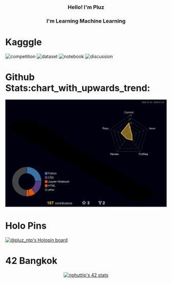 <h3 align="center">Hello! I'm Pluz</h3>
<h3 align="center" >I'm Learning Machine Learning  </h3>


<h1>Kagggle</h1>

![competition](https://road-to-kaggle-grandmaster.vercel.app/api/badges/pluz123/competition)
![dataset](https://road-to-kaggle-grandmaster.vercel.app/api/badges/pluz123/dataset)
![notebook](https://road-to-kaggle-grandmaster.vercel.app/api/badges/pluz123/notebook)
![discussion](https://road-to-kaggle-grandmaster.vercel.app/api/badges/pluz123/discussion)

<h1>Github Stats:chart_with_upwards_trend:</h1>


![](./profile-3d-contrib/profile-night-rainbow.svg)


<h1>Holo Pins</h1>


[![@pluz_ntp's Holopin board](https://holopin.io/api/user/board?user=pluz_ntp)](https://holopin.io/@pluz_ntp)

<h1>42 Bangkok</h1>

<div align="center" ><a href="https://github.com/JaeSeoKim/badge42"><img src="https://badge42.vercel.app/api/v2/cl9a1vfoe01040gkwzxgwkdv9/stats?cursusId=3&coalitionId=undefined" alt="nphuttip's 42 stats" /></a></div>
